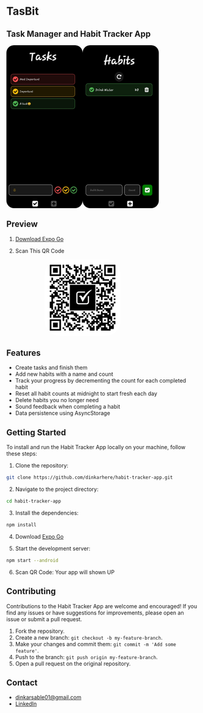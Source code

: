 # TasBit

## Task Manager and Habit Tracker App


<div style="display: flex; ">
    <img src="./assets/Screenshot-Tasks.jpg" style="border-radius: 20px;" width="200" />
    <img src="./assets/Screenshot-Habits.jpg" style="border-radius: 20px;" width="200" />

</div>

## Preview

1. [Download Expo Go](https://play.google.com/store/apps/details?id=host.exp.exponent)

2. Scan This QR Code

<img src="./assets/appQr.png" style="border-radius: 40px; margin-left:100px;" width="200" />

## Features

- Create tasks and finish them
- Add new habits with a name and count
- Track your progress by decrementing the count for each completed habit
- Reset all habit counts at midnight to start fresh each day
- Delete habits you no longer need
- Sound feedback when completing a habit
- Data persistence using AsyncStorage

## Getting Started

To install and run the Habit Tracker App locally on your machine, follow these steps:

1. Clone the repository:

```bash
git clone https://github.com/dinkarhere/habit-tracker-app.git
```

2. Navigate to the project directory:

```bash
cd habit-tracker-app
```

3. Install the dependencies:

```bash
npm install
```

4. Download [Expo Go](https://play.google.com/store/apps/details?id=host.exp.exponent)


5. Start the development server:

```bash
npm start --android
```

6. Scan QR Code: Your app will shown UP


## Contributing

Contributions to the Habit Tracker App are welcome and encouraged! If you find any issues or have suggestions for
improvements, please open an issue or submit a pull request.

1. Fork the repository.
2. Create a new branch: `git checkout -b my-feature-branch`.
3. Make your changes and commit them: `git commit -m 'Add some feature'`.
4. Push to the branch: `git push origin my-feature-branch`.
5. Open a pull request on the original repository.

## Contact
- [dinkarsable01@gmail.com](mailto:dinkarsable01@gmail.com)
- [LinkedIn](https://www.linkedin.com/in/dinkar-sable-40b31021a/)